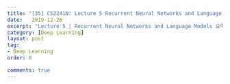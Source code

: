 ```yaml
---
title: "[35] CS2241N: Lecture 5 Recurrent Neural Networks and Language Models 정리"
date:   2019-12-26
excerpt: "Lecture 5 | Recurrent Neural Networks and Language Models 요약"  
category: [Deep Learning]
layout: post
tag:
- Deep Learning
order: 0

comments: true
---
```

